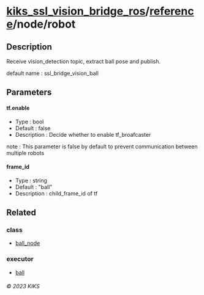 # [kiks_ssl_vision_bridge_ros](../../../README.md)/[reference](../index.md)/node/robot

## Description
Receive vision_detection topic, extract ball pose and publish.

default name : ssl_bridge_vision_ball

## Parameters

#### tf.enable
- Type : bool
- Default : false
- Description : Decide whether to enable tf_broafcaster

note : This parameter is false by default to prevent communication between multiple robots

#### frame_id
- Type : string
- Default : "ball"
- Description : child_frame_id of tf

## Related

### class
- [ball_node](../class/ball_node.md)

### executor
- [ball](../executor/ball)

###### &copy; 2023 KIKS